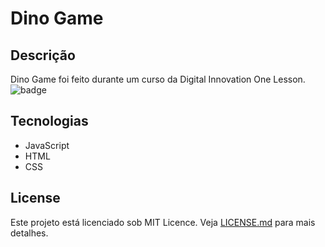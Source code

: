 # Dino Game

## Descrição
Dino Game foi feito durante um curso da Digital Innovation One Lesson.
<br />
![badge](https://img.shields.io/badge/license-MIT-green)

## Tecnologias
- JavaScript
- HTML
- CSS

## License
Este projeto está licenciado sob MIT Licence. Veja [LICENSE.md](LICENSE.md) para mais detalhes.
